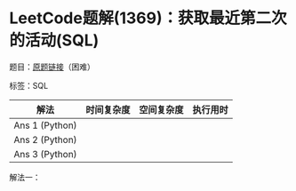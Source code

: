 # LeetCode题解(1369)：获取最近第二次的活动(SQL)

题目：[原题链接](https://leetcode-cn.com/problems/get-the-second-most-recent-activity/)（困难）

标签：SQL

| 解法           | 时间复杂度 | 空间复杂度 | 执行用时 |
| -------------- | ---------- | ---------- | -------- |
| Ans 1 (Python) |            |            |          |
| Ans 2 (Python) |            |            |          |
| Ans 3 (Python) |            |            |          |

解法一：

